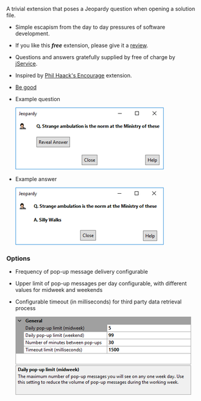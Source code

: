 [GitHubRepoURL]: https://github.com/GregTrevellick/TrivialApisForIDE
[GitHubRepoIssuesURL]: https://github.com/GregTrevellick/TrivialApisForIDE/issues
[GitHubRepoPullRequestsURL]: https://github.com/GregTrevellick/TrivialApisForIDE/pulls
[VSMarketplaceUrl]: https://marketplace.visualstudio.com/items?itemName=GregTrevellick.Jeopardy#review-details
[CharityWareURL]: https://github.com/GregTrevellick/MiscellaneousArtefacts/wiki/Charity-Ware

A trivial extension that poses a Jeopardy question when opening a solution file.

- Simple escapism from the day to day pressures of software development.

- If you like this ***free*** extension, please give it a [review][VSMarketplaceUrl].

- Questions and answers gratefully supplied by free of charge by [jService](http://www.jservice.io).

- Inspired by [Phil Haack's Encourage](https://marketplace.visualstudio.com/items?itemName=Haacked.Encourage) extension. 

- [Be good][CharityWareURL]

- Example question
 
  ![](ReadMeScreenShot.png)

- Example answer

   ![](ReadMeScreenShot_Answer.png)

### Options

- Frequency of pop-up message delivery configurable

- Upper limit of pop-up messages per day configurable, with different values for midweek and weekends

- Configurable timeout (in milliseconds) for third party data retrieval process 

    ![](../../Trivial.Ui.Common/Resources/Generic_ReadMeScreenShot_OptionsGeneral.png)